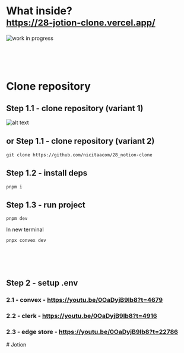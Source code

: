 # What inside? <br/> <sub> https://28-jotion-clone.vercel.app/ </sub>

![work in progress](https://i.imgur.com/cW9GVNg.png)

<br/>
<br/>
<br/>

# Clone repository

## Step 1.1 - clone repository (variant 1)

![alt text](https://i.imgur.com/9KSgjaN.png)

## or Step 1.1 - clone repository (variant 2)

```
git clone https://github.com/nicitaacom/28_notion-clone
```

## Step 1.2 - install deps

```
pnpm i
```

## Step 1.3 - run project

```
pnpm dev
```

In new terminal

```
pnpx convex dev
```

<br/>
<br/>
<br/>

## Step 2 - setup .env

### 2.1 - convex - https://youtu.be/0OaDyjB9Ib8?t=4679

### 2.2 - clerk - https://youtu.be/0OaDyjB9Ib8?t=4916

### 2.3 - edge store - https://youtu.be/0OaDyjB9Ib8?t=22786
#   J o t i o n  
 